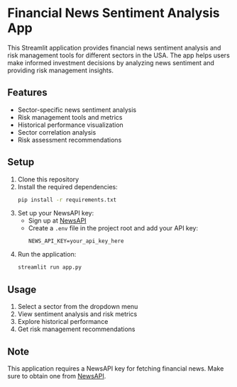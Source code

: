 # Financial News Sentiment Analysis App

This Streamlit application provides financial news sentiment analysis and risk management tools for different sectors in the USA. The app helps users make informed investment decisions by analyzing news sentiment and providing risk management insights.

## Features

- Sector-specific news sentiment analysis
- Risk management tools and metrics
- Historical performance visualization
- Sector correlation analysis
- Risk assessment recommendations

## Setup

1. Clone this repository
2. Install the required dependencies:
   ```bash
   pip install -r requirements.txt
   ```
3. Set up your NewsAPI key:
   - Sign up at [NewsAPI](https://newsapi.org/)
   - Create a `.env` file in the project root and add your API key:
     ```
     NEWS_API_KEY=your_api_key_here
     ```
4. Run the application:
   ```bash
   streamlit run app.py
   ```

## Usage

1. Select a sector from the dropdown menu
2. View sentiment analysis and risk metrics
3. Explore historical performance
4. Get risk management recommendations

## Note

This application requires a NewsAPI key for fetching financial news. Make sure to obtain one from [NewsAPI](https://newsapi.org/). 
